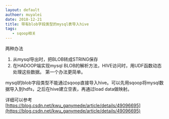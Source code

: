 ```yaml
---
layout: default 
authoer: muyalei 
date: 2018-12-21
title: 带有blob字段类型的mysql表导入hive
tags:
   - sqoop相关
---
```


两种办法
1. 从mysql导出时，把BLOB转成STRING保存
2. 在HADOOP端实现mysql BLOB的解析方法，HIVE访问时，用UDF函数动态处理这些数据。
第一个办法更简单。


mysql的blob字段类型不能通过sqoop直接导入hive。可以先用sqoop将mysql数据导入到hdfs，之后在hive建立空表，再通过load data做映射。

详细可以参考 [https://blog.csdn.net/kwu_ganymede/article/details/49096695](https://blog.csdn.net/kwu_ganymede/article/details/49096695)
